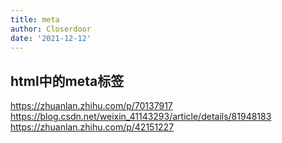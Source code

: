 ```yaml
---
title: meta
author: Closerdoor
date: '2021-12-12'
---
```


## html中的meta标签

https://zhuanlan.zhihu.com/p/70137917
https://blog.csdn.net/weixin_41143293/article/details/81948183
https://zhuanlan.zhihu.com/p/42151227